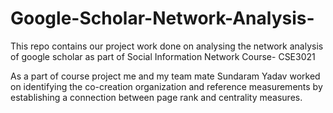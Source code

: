 # Google-Scholar-Network-Analysis-
This repo contains our project work done on analysing the network analysis of google scholar as part of Social Information Network Course- CSE3021

As a part of course project me and my team mate Sundaram Yadav worked on identifying the co-creation organization and reference measurements by establishing a connection between page rank and centrality measures.
